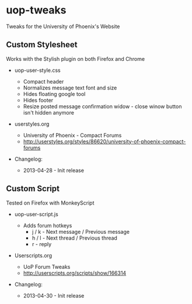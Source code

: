uop-tweaks
==========

Tweaks for the University of Phoenix's Website

## Custom Stylesheet

Works with the Stylish plugin on both Firefox and Chrome

* uop-user-style.css
    * Compact header
    * Normalizes message text font and size
    * Hides floating google tool
    * Hides footer
    * Resize posted message confirmation widow - close winow button isn't hidden anymore



* userstyles.org
    * University of Phoenix - Compact Forums
    * http://userstyles.org/styles/86620/university-of-phoenix-compact-forums


* Changelog:
	* 2013-04-28 - Init release


## Custom Script

Tested on Firefox with MonkeyScript

* uop-user-script.js
    * Adds forum hotkeys
        * j / k - Next message / Previous message
        * h / l - Next thread / Previous thread
        * r - reply

* Userscripts.org
    * UoP Forum Tweaks
    * http://userscripts.org/scripts/show/166314


* Changelog:
    * 2013-04-30 - Init release